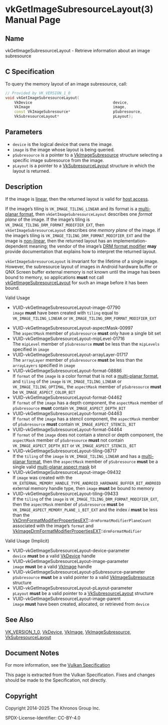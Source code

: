 # vkGetImageSubresourceLayout(3) Manual Page

## Name

vkGetImageSubresourceLayout - Retrieve information about an image subresource



## [](#_c_specification)C Specification

To query the memory layout of an image subresource, call:

```c++
// Provided by VK_VERSION_1_0
void vkGetImageSubresourceLayout(
    VkDevice                                    device,
    VkImage                                     image,
    const VkImageSubresource*                   pSubresource,
    VkSubresourceLayout*                        pLayout);
```

## [](#_parameters)Parameters

- `device` is the logical device that owns the image.
- `image` is the image whose layout is being queried.
- `pSubresource` is a pointer to a [VkImageSubresource](https://registry.khronos.org/vulkan/specs/latest/man/html/VkImageSubresource.html) structure selecting a specific image subresource from the image.
- `pLayout` is a pointer to a [VkSubresourceLayout](https://registry.khronos.org/vulkan/specs/latest/man/html/VkSubresourceLayout.html) structure in which the layout is returned.

## [](#_description)Description

If the image is [linear](https://registry.khronos.org/vulkan/specs/latest/html/vkspec.html#glossary-linear-resource), then the returned layout is valid for [host access](https://registry.khronos.org/vulkan/specs/latest/html/vkspec.html#memory-device-hostaccess).

If the image’s tiling is `VK_IMAGE_TILING_LINEAR` and its format is a [multi-planar format](https://registry.khronos.org/vulkan/specs/latest/html/vkspec.html#formats-multiplanar), then `vkGetImageSubresourceLayout` describes one *format plane* of the image. If the image’s tiling is `VK_IMAGE_TILING_DRM_FORMAT_MODIFIER_EXT`, then `vkGetImageSubresourceLayout` describes one *memory plane* of the image. If the image’s tiling is `VK_IMAGE_TILING_DRM_FORMAT_MODIFIER_EXT` and the image is [non-linear](https://registry.khronos.org/vulkan/specs/latest/html/vkspec.html#glossary-linear-resource), then the returned layout has an implementation-dependent meaning; the vendor of the image’s [DRM format modifier](https://registry.khronos.org/vulkan/specs/latest/html/vkspec.html#glossary-drm-format-modifier) **may** provide documentation that explains how to interpret the returned layout.

`vkGetImageSubresourceLayout` is invariant for the lifetime of a single image. However, the subresource layout of images in Android hardware buffer or QNX Screen buffer external memory is not known until the image has been bound to memory, so applications **must** not call [vkGetImageSubresourceLayout](https://registry.khronos.org/vulkan/specs/latest/man/html/vkGetImageSubresourceLayout.html) for such an image before it has been bound.

Valid Usage

- [](#VUID-vkGetImageSubresourceLayout-image-07790)VUID-vkGetImageSubresourceLayout-image-07790  
  `image` **must** have been created with `tiling` equal to `VK_IMAGE_TILING_LINEAR` or `VK_IMAGE_TILING_DRM_FORMAT_MODIFIER_EXT`

<!--THE END-->

- [](#VUID-vkGetImageSubresourceLayout-aspectMask-00997)VUID-vkGetImageSubresourceLayout-aspectMask-00997  
  The `aspectMask` member of `pSubresource` **must** only have a single bit set
- [](#VUID-vkGetImageSubresourceLayout-mipLevel-01716)VUID-vkGetImageSubresourceLayout-mipLevel-01716  
  The `mipLevel` member of `pSubresource` **must** be less than the `mipLevels` specified in `image`
- [](#VUID-vkGetImageSubresourceLayout-arrayLayer-01717)VUID-vkGetImageSubresourceLayout-arrayLayer-01717  
  The `arrayLayer` member of `pSubresource` **must** be less than the `arrayLayers` specified in `image`
- [](#VUID-vkGetImageSubresourceLayout-format-08886)VUID-vkGetImageSubresourceLayout-format-08886  
  If `format` of the `image` is a color format that is not a [multi-planar format](#formats-multiplanar), and `tiling` of the `image` is `VK_IMAGE_TILING_LINEAR` or `VK_IMAGE_TILING_OPTIMAL`, the `aspectMask` member of `pSubresource` **must** be `VK_IMAGE_ASPECT_COLOR_BIT`
- [](#VUID-vkGetImageSubresourceLayout-format-04462)VUID-vkGetImageSubresourceLayout-format-04462  
  If `format` of the `image` has a depth component, the `aspectMask` member of `pSubresource` **must** contain `VK_IMAGE_ASPECT_DEPTH_BIT`
- [](#VUID-vkGetImageSubresourceLayout-format-04463)VUID-vkGetImageSubresourceLayout-format-04463  
  If `format` of the `image` has a stencil component, the `aspectMask` member of `pSubresource` **must** contain `VK_IMAGE_ASPECT_STENCIL_BIT`
- [](#VUID-vkGetImageSubresourceLayout-format-04464)VUID-vkGetImageSubresourceLayout-format-04464  
  If `format` of the `image` does not contain a stencil or depth component, the `aspectMask` member of `pSubresource` **must** not contain `VK_IMAGE_ASPECT_DEPTH_BIT` or `VK_IMAGE_ASPECT_STENCIL_BIT`
- [](#VUID-vkGetImageSubresourceLayout-tiling-08717)VUID-vkGetImageSubresourceLayout-tiling-08717  
  If the `tiling` of the `image` is `VK_IMAGE_TILING_LINEAR` and has a [multi-planar format](#formats-multiplanar), then the `aspectMask` member of `pSubresource` **must** be a single valid [multi-planar aspect mask](#formats-multiplanar-image-aspect) bit
- [](#VUID-vkGetImageSubresourceLayout-image-09432)VUID-vkGetImageSubresourceLayout-image-09432  
  If `image` was created with the `VK_EXTERNAL_MEMORY_HANDLE_TYPE_ANDROID_HARDWARE_BUFFER_BIT_ANDROID` external memory handle type, then `image` **must** be bound to memory
- [](#VUID-vkGetImageSubresourceLayout-tiling-09433)VUID-vkGetImageSubresourceLayout-tiling-09433  
  If the `tiling` of the `image` is `VK_IMAGE_TILING_DRM_FORMAT_MODIFIER_EXT`, then the `aspectMask` member of `pSubresource` **must** be `VK_IMAGE_ASPECT_MEMORY_PLANE_i_BIT_EXT` and the index *i* **must** be less than the [VkDrmFormatModifierPropertiesEXT](https://registry.khronos.org/vulkan/specs/latest/man/html/VkDrmFormatModifierPropertiesEXT.html)::`drmFormatModifierPlaneCount` associated with the image’s `format` and [VkImageDrmFormatModifierPropertiesEXT](https://registry.khronos.org/vulkan/specs/latest/man/html/VkImageDrmFormatModifierPropertiesEXT.html)::`drmFormatModifier`

Valid Usage (Implicit)

- [](#VUID-vkGetImageSubresourceLayout-device-parameter)VUID-vkGetImageSubresourceLayout-device-parameter  
  `device` **must** be a valid [VkDevice](https://registry.khronos.org/vulkan/specs/latest/man/html/VkDevice.html) handle
- [](#VUID-vkGetImageSubresourceLayout-image-parameter)VUID-vkGetImageSubresourceLayout-image-parameter  
  `image` **must** be a valid [VkImage](https://registry.khronos.org/vulkan/specs/latest/man/html/VkImage.html) handle
- [](#VUID-vkGetImageSubresourceLayout-pSubresource-parameter)VUID-vkGetImageSubresourceLayout-pSubresource-parameter  
  `pSubresource` **must** be a valid pointer to a valid [VkImageSubresource](https://registry.khronos.org/vulkan/specs/latest/man/html/VkImageSubresource.html) structure
- [](#VUID-vkGetImageSubresourceLayout-pLayout-parameter)VUID-vkGetImageSubresourceLayout-pLayout-parameter  
  `pLayout` **must** be a valid pointer to a [VkSubresourceLayout](https://registry.khronos.org/vulkan/specs/latest/man/html/VkSubresourceLayout.html) structure
- [](#VUID-vkGetImageSubresourceLayout-image-parent)VUID-vkGetImageSubresourceLayout-image-parent  
  `image` **must** have been created, allocated, or retrieved from `device`

## [](#_see_also)See Also

[VK\_VERSION\_1\_0](https://registry.khronos.org/vulkan/specs/latest/man/html/VK_VERSION_1_0.html), [VkDevice](https://registry.khronos.org/vulkan/specs/latest/man/html/VkDevice.html), [VkImage](https://registry.khronos.org/vulkan/specs/latest/man/html/VkImage.html), [VkImageSubresource](https://registry.khronos.org/vulkan/specs/latest/man/html/VkImageSubresource.html), [VkSubresourceLayout](https://registry.khronos.org/vulkan/specs/latest/man/html/VkSubresourceLayout.html)

## [](#_document_notes)Document Notes

For more information, see the [Vulkan Specification](https://registry.khronos.org/vulkan/specs/latest/html/vkspec.html#vkGetImageSubresourceLayout)

This page is extracted from the Vulkan Specification. Fixes and changes should be made to the Specification, not directly.

## [](#_copyright)Copyright

Copyright 2014-2025 The Khronos Group Inc.

SPDX-License-Identifier: CC-BY-4.0